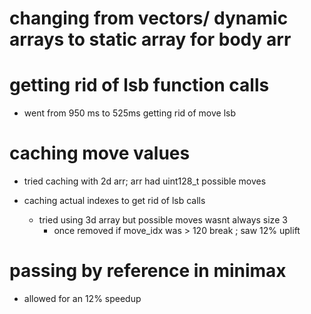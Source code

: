 # changing from vectors/ dynamic arrays to static array for body arr 


# getting rid of lsb function calls 
* went from 950 ms to 525ms getting rid of move lsb 



# caching move values

* tried caching with 2d arr; arr had uint128_t possible moves

* caching actual indexes to get rid of lsb calls 
    * tried using 3d array but possible moves wasnt always size 3 
        * once removed if move_idx was > 120 break ; saw 12% uplift 

# passing by reference in minimax
* allowed for an 12% speedup 